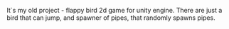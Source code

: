 It`s my old project - flappy bird 2d game for unity engine. There are just a bird that can jump, and spawner of pipes, that randomly spawns pipes.
